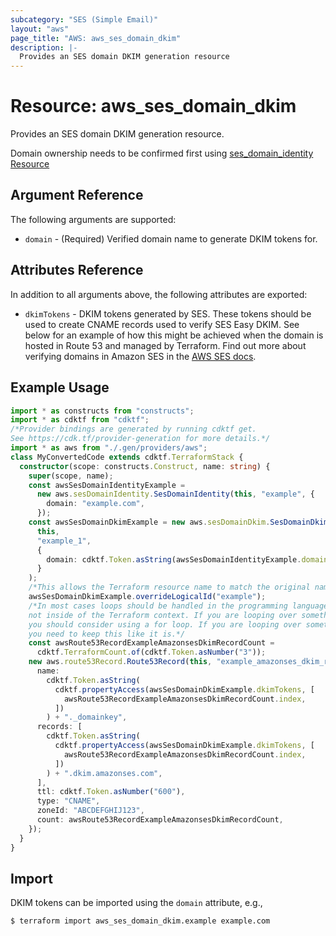 ```yaml
---
subcategory: "SES (Simple Email)"
layout: "aws"
page_title: "AWS: aws_ses_domain_dkim"
description: |-
  Provides an SES domain DKIM generation resource
---
```


# Resource: aws_ses_domain_dkim

Provides an SES domain DKIM generation resource.

Domain ownership needs to be confirmed first using [ses_domain_identity Resource](/docs/providers/aws/r/ses_domain_identity.html)

## Argument Reference

The following arguments are supported:

* `domain` - (Required) Verified domain name to generate DKIM tokens for.

## Attributes Reference

In addition to all arguments above, the following attributes are exported:

* `dkimTokens` - DKIM tokens generated by SES.
  These tokens should be used to create CNAME records used to verify SES Easy DKIM.
  See below for an example of how this might be achieved
  when the domain is hosted in Route 53 and managed by Terraform.
  Find out more about verifying domains in Amazon SES
  in the [AWS SES docs](http://docs.aws.amazon.com/ses/latest/DeveloperGuide/easy-dkim-dns-records.html).

## Example Usage

```typescript
import * as constructs from "constructs";
import * as cdktf from "cdktf";
/*Provider bindings are generated by running cdktf get.
See https://cdk.tf/provider-generation for more details.*/
import * as aws from "./.gen/providers/aws";
class MyConvertedCode extends cdktf.TerraformStack {
  constructor(scope: constructs.Construct, name: string) {
    super(scope, name);
    const awsSesDomainIdentityExample =
      new aws.sesDomainIdentity.SesDomainIdentity(this, "example", {
        domain: "example.com",
      });
    const awsSesDomainDkimExample = new aws.sesDomainDkim.SesDomainDkim(
      this,
      "example_1",
      {
        domain: cdktf.Token.asString(awsSesDomainIdentityExample.domain),
      }
    );
    /*This allows the Terraform resource name to match the original name. You can remove the call if you don't need them to match.*/
    awsSesDomainDkimExample.overrideLogicalId("example");
    /*In most cases loops should be handled in the programming language context and 
    not inside of the Terraform context. If you are looping over something external, e.g. a variable or a file input
    you should consider using a for loop. If you are looping over something only known to Terraform, e.g. a result of a data source
    you need to keep this like it is.*/
    const awsRoute53RecordExampleAmazonsesDkimRecordCount =
      cdktf.TerraformCount.of(cdktf.Token.asNumber("3"));
    new aws.route53Record.Route53Record(this, "example_amazonses_dkim_record", {
      name:
        cdktf.Token.asString(
          cdktf.propertyAccess(awsSesDomainDkimExample.dkimTokens, [
            awsRoute53RecordExampleAmazonsesDkimRecordCount.index,
          ])
        ) + "._domainkey",
      records: [
        cdktf.Token.asString(
          cdktf.propertyAccess(awsSesDomainDkimExample.dkimTokens, [
            awsRoute53RecordExampleAmazonsesDkimRecordCount.index,
          ])
        ) + ".dkim.amazonses.com",
      ],
      ttl: cdktf.Token.asNumber("600"),
      type: "CNAME",
      zoneId: "ABCDEFGHIJ123",
      count: awsRoute53RecordExampleAmazonsesDkimRecordCount,
    });
  }
}

```

## Import

DKIM tokens can be imported using the `domain` attribute, e.g.,

```
$ terraform import aws_ses_domain_dkim.example example.com
```

<!-- cache-key: cdktf-0.17.0-pre.15 input-a9cc67cd6642902015b26300d4eb15630bddeae7068990ae8c47a7684bdb7cdb -->